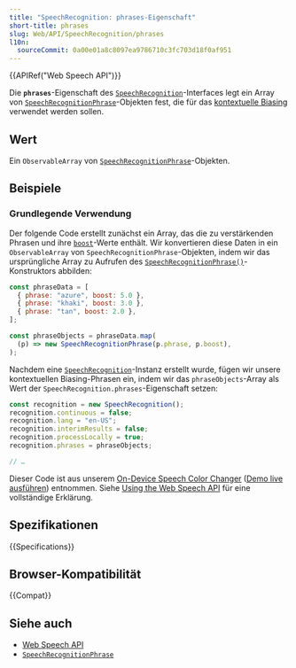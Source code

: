 ```yaml
---
title: "SpeechRecognition: phrases-Eigenschaft"
short-title: phrases
slug: Web/API/SpeechRecognition/phrases
l10n:
  sourceCommit: 0a00e01a8c8097ea9786710c3fc703d18f0af951
---
```


{{APIRef("Web Speech API")}}

Die **`phrases`**-Eigenschaft des [`SpeechRecognition`](/de/docs/Web/API/SpeechRecognition)-Interfaces legt ein Array von [`SpeechRecognitionPhrase`](/de/docs/Web/API/SpeechRecognitionPhrase)-Objekten fest, die für das [kontextuelle Biasing](/de/docs/Web/API/Web_Speech_API/Using_the_Web_Speech_API#contextual_biasing_in_speech_recognition) verwendet werden sollen.

## Wert

Ein `ObservableArray` von [`SpeechRecognitionPhrase`](/de/docs/Web/API/SpeechRecognitionPhrase)-Objekten.

## Beispiele

### Grundlegende Verwendung

Der folgende Code erstellt zunächst ein Array, das die zu verstärkenden Phrasen und ihre [`boost`](/de/docs/Web/API/SpeechRecognitionPhrase/boost)-Werte enthält. Wir konvertieren diese Daten in ein `ObservableArray` von `SpeechRecognitionPhrase`-Objekten, indem wir das ursprüngliche Array zu Aufrufen des [`SpeechRecognitionPhrase()`](/de/docs/Web/API/SpeechRecognitionPhrase/SpeechRecognitionPhrase)-Konstruktors abbilden:

```js
const phraseData = [
  { phrase: "azure", boost: 5.0 },
  { phrase: "khaki", boost: 3.0 },
  { phrase: "tan", boost: 2.0 },
];

const phraseObjects = phraseData.map(
  (p) => new SpeechRecognitionPhrase(p.phrase, p.boost),
);
```

Nachdem eine [`SpeechRecognition`](/de/docs/Web/API/SpeechRecognition)-Instanz erstellt wurde, fügen wir unsere kontextuellen Biasing-Phrasen ein, indem wir das `phraseObjects`-Array als Wert der `SpeechRecognition.phrases`-Eigenschaft setzen:

```js
const recognition = new SpeechRecognition();
recognition.continuous = false;
recognition.lang = "en-US";
recognition.interimResults = false;
recognition.processLocally = true;
recognition.phrases = phraseObjects;

// …
```

Dieser Code ist aus unserem [On-Device Speech Color Changer](https://github.com/mdn/dom-examples/tree/main/web-speech-api/on-device-speech-color-changer) ([Demo live ausführen](https://mdn.github.io/dom-examples/web-speech-api/on-device-speech-color-changer/)) entnommen. Siehe [Using the Web Speech API](/de/docs/Web/API/Web_Speech_API/Using_the_Web_Speech_API) für eine vollständige Erklärung.

## Spezifikationen

{{Specifications}}

## Browser-Kompatibilität

{{Compat}}

## Siehe auch

- [Web Speech API](/de/docs/Web/API/Web_Speech_API)
- [`SpeechRecognitionPhrase`](/de/docs/Web/API/SpeechRecognitionPhrase)
